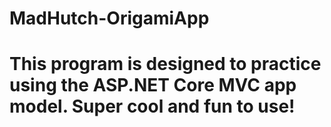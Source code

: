 # MadHutch-OrigamiApp

# This program is designed to practice using the ASP.NET Core MVC app model. Super cool and fun to use!
